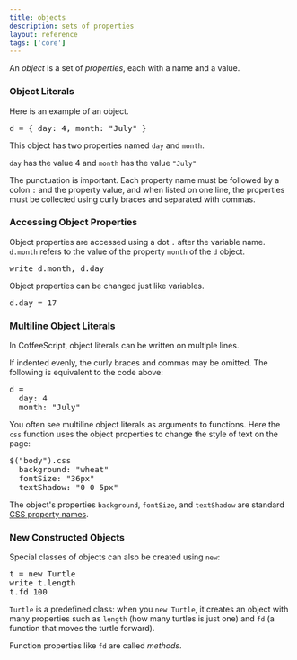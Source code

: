 ```yaml
---
title: objects
description: sets of properties
layout: reference
tags: ['core']
---
```


An <em>object</em> is a set of <em>properties</em>,
each with a name and a value.

<h3>Object Literals</h3>

Here is an example of an object.

<pre class="jumbo">
d = <span data-dfnup="object literal"><span data-note="curly brace">{</span> <span data-dfn="property">day: 4</span><span data-note="comma">,</span> <span data-dfn="name">month</span><span data-note="colon">:</span> <span data-dfn="value">"July"</span> <span data-note="curly brace">}</span></span>&nbsp;
</pre>

This object has two properties named `day` and `month`.

`day` has the value 4 and `month` has the value `"July"`

The punctuation is important.  Each property name
must be followed by a colon `:` and the property value,
and when listed on one line, the properties must be collected
using curly braces and separated with commas.

<h3>Accessing Object Properties</h3>

Object properties are accessed using a dot `.` after the variable name.
`d.month` refers to the value of the property `month` of the `d` object.

<pre class="jumbo" data-before="d = { day: 4, month: &quot;July&quot;}">
write d.month, d.day
</pre>

Object properties can be changed just like variables.

<pre class="jumbo" data-before="d = { day: 4, month: &quot;July&quot;}"
data-after="write d.month, d.day" data-after="write d.month, d.day">
d.day = 17
</pre>

<h3>Multiline Object Literals</h3>

In CoffeeScript, object literals can be written on multiple lines.

If indented evenly, the curly braces and commas may be omitted.
The following is equivalent to the code above:

<pre class="jumbo" data-after="write d.month, d.day">
d =
  day: 4
  month: "July"
</pre>

You often see multiline object literals as arguments
to functions.  Here the `css` function uses the object
properties to change the style of text on the page:

<pre class="jumbo" data-after='write "Treasure Map"&#13;type """&#13;  -----&#13;       |&#13;      /&#13;     /&#13;      --- X&#13;"""'>
$("body").css
  background: "wheat"
  fontSize: "36px"
  textShadow: "0 0 5px"
</pre>

The object's properties `background`, `fontSize`,
and `textShadow` are standard [CSS property names](https://developer.mozilla.org/en-US/docs/Web/CSS/CSS_Properties_Reference).

<h3>New Constructed Objects</h3>

Special classes of objects can also be created using `new`:

<pre class="jumbo">
t = new Turtle
write t.length
t.fd 100
</pre>

`Turtle` is a predefined class: when you `new Turtle`, it
creates an object with many properties such as `length` (how
many turtles is just one) and `fd` (a function that moves
the turtle forward).

Function properties like `fd` are called <em>methods</em>.

